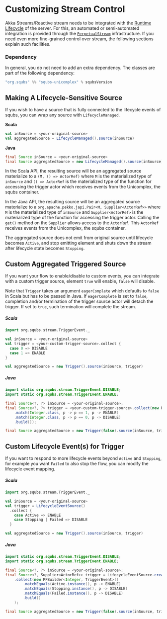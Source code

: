 # Customizing Stream Control

Akka Streams/Reactive stream needs to be integrated with the [Runtime Lifecycle](lifecycle.md) of the server. For this, an automated or semi-automated integration is provided through the [`PerpetualStream`](perpetualstream.md) infrastructure. If you need even more fine-grained control over stream, the following sections explain such facilities.

### Dependency

In general, you do not need to add an extra dependency. The classes are part of the following dependency:

```scala
"org.squbs" %% "squbs-unicomplex" % squbsVersion
```


## Making A Lifecycle-Sensitive Source

If you wish to have a source that is fully connected to the lifecycle events of squbs, you can wrap any source with `LifecycleManaged`.

**Scala**

```scala
val inSource = <your-original-source>
val aggregatedSource = LifecycleManaged().source(inSource)
```

**Java**

```java
final Source inSource = <your-original-source>
final Source aggregatedSource = new LifecycleManaged().source(inSource);
```

In the Scala API, the resulting source will be an aggregated source materialize to a `(M, () => ActorRef)` where `M` is the materialized type of `inSource` and `() => ActorRef` is the materialized type of the function for accessing the trigger actor which receives events from the Unicomplex, the squbs container.

In the Java API, the resulting source will be an aggregated source materialize to a `org.apache.pekko.japi.Pair<M, Supplier<ActorRef>>` where `M` is the materialized type of `inSource` and `Supplier<ActorRef>` is the materialized type of the function for accessing the trigger actor. Calling the `get()` method on the `Supplier` allows access to the `ActorRef`. This `ActorRef` receives events from the Unicomplex, the squbs container.

The aggregated source does not emit from original source until lifecycle becomes `Active`, and stop emitting element and shuts down the stream after lifecycle state becomes `Stopping`.

## Custom Aggregated Triggered Source
If you want your flow to enable/disable to custom events, you can integrate with a custom trigger source,
element `true` will enable, `false` will disable.

Note that `Trigger` takes an argument `eagerComplete` which defaults to `false` in Scala but has to be
passed in Java. If `eagerComplete` is set to `false`, completion and/or termination of the trigger source actor
will detach the trigger. If set to `true`, such termination will complete the stream.

##### Scala

```scala
import org.squbs.stream.TriggerEvent._

val inSource = <your-original-source>
val trigger = <your-custom-trigger-source>.collect {
  case 0 => DISABLE
  case 1 => ENABLE
}

val aggregatedSource = new Trigger().source(inSource, trigger)
```

##### Java

```java
import static org.squbs.stream.TriggerEvent.DISABLE;
import static org.squbs.stream.TriggerEvent.ENABLE;

final Source<?, ?> inSource = <your-original-source>;
final Source<?, ?> trigger = <your-custom-trigger-source>.collect(new PFBuilder<Integer, TriggerEvent>()
    .match(Integer.class, p -> p == 1, p -> ENABLE)
    .match(Integer.class, p -> p == 0, p -> DISABLE)
    .build());

final Source aggregatedSource = new Trigger(false).source(inSource, trigger);
```

## Custom Lifecycle Event(s) for Trigger
If you want to respond to more lifecycle events beyond `Active` and `Stopping`, for example you want `Failed` to also stop the flow, you can modify the lifecycle event mapping.

##### Scala

```scala
import org.squbs.stream.TriggerEvent._

val inSource = <your-original-source>
val trigger = LifecycleEventSource()
  .collect {
    case Active => ENABLE
    case Stopping | Failed => DISABLE
  }

val aggregatedSource = new Trigger().source(inSource, trigger)
```

##### Java

```java
import static org.squbs.stream.TriggerEvent.DISABLE;
import static org.squbs.stream.TriggerEvent.ENABLE;

final Source<?, ?> inSource = <your-original-source>;
final Source<?, Supplier<ActorRef>> trigger = LifecycleEventSource.create()
    .collect(new PFBuilder<Integer, TriggerEvent>()
        .matchEquals(Active.instance(), p -> ENABLE)
        .matchEquals(Stopping.instance(), p -> DISABLE)
        .matchEquals(Failed.instance(), p -> DISABLE)
        .build()
    );

final Source aggregatedSource = new Trigger(false).source(inSource, trigger);
```
